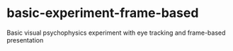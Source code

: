 # basic-experiment-frame-based
Basic visual psychophysics experiment with eye tracking and frame-based presentation
